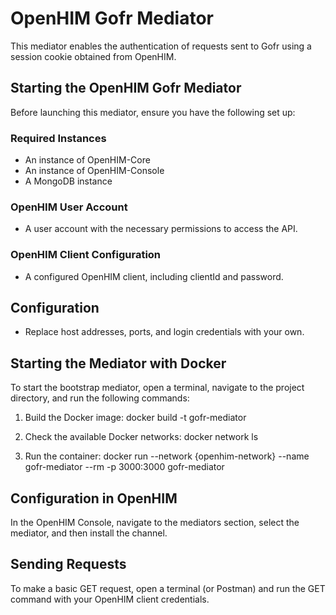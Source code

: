 
# OpenHIM Gofr Mediator

This mediator enables the authentication of requests sent to Gofr using a session cookie obtained from OpenHIM.

## Starting the OpenHIM Gofr Mediator

Before launching this mediator, ensure you have the following set up:

### Required Instances

- An instance of OpenHIM-Core
- An instance of OpenHIM-Console
- A MongoDB instance

### OpenHIM User Account

- A user account with the necessary permissions to access the API.

### OpenHIM Client Configuration

- A configured OpenHIM client, including clientId and password.

## Configuration

- Replace host addresses, ports, and login credentials with your own.

## Starting the Mediator with Docker

To start the bootstrap mediator, open a terminal, navigate to the project directory, and run the following commands:

1. Build the Docker image:
    docker build -t gofr-mediator 

2. Check the available Docker networks:
    docker network ls

3. Run the container:
    docker run --network {openhim-network} --name gofr-mediator --rm -p 3000:3000 gofr-mediator

## Configuration in OpenHIM

In the OpenHIM Console, navigate to the mediators section, select the mediator, and then install the channel.

## Sending Requests

To make a basic GET request, open a terminal (or Postman) and run the GET command with your OpenHIM client credentials.
